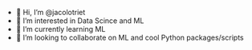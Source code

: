 - 👋 Hi, I’m @jacolotriet
- 👀 I’m interested in Data Scince and ML
- 🌱 I’m currently learning ML
- 💞️ I’m looking to collaborate on ML and cool Python packages/scripts


<!---
jacolotriet/jacolotriet is a ✨ special ✨ repository because its `README.md` (this file) appears on your GitHub profile.
You can click the Preview link to take a look at your changes.
--->

